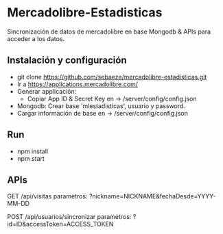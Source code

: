 # Mercadolibre-Estadisticas
Sincronización de datos de mercadolibre en base Mongodb & APIs para acceder a los datos.

## Instalación y configuración

* git clone https://github.com/sebaeze/mercadolibre-estadisticas.git
* Ir a https://applications.mercadolibre.com/
* Generar applicación:
    * Copiar App ID & Secret Key en -> /server/config/config.json
* Mongodb: Crear base 'mlestadisticas', usuario y password.
* Cargar información de base en   -> /server/config/config.json

## Run
* npm install
* npm start

## APIs

GET  /api/visitas
     parametros: ?nickname=NICKNAME&fechaDesde=YYYY-MM-DD

POST  /api/usuarios/sincronizar
      parametros: ?id=ID&accessToken=ACCESS_TOKEN
